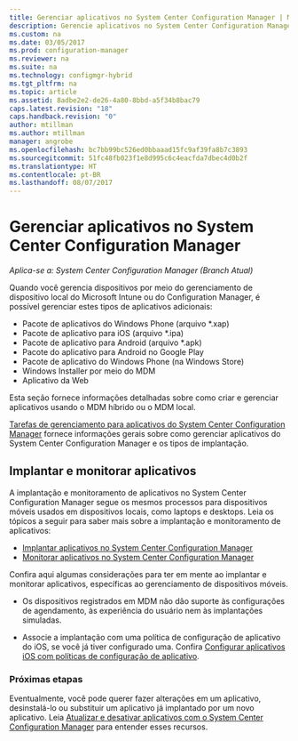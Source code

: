 ```yaml
---
title: Gerenciar aplicativos no System Center Configuration Manager | Microsoft Docs
description: Gerencie aplicativos no System Center Configuration Manager.
ms.custom: na
ms.date: 03/05/2017
ms.prod: configuration-manager
ms.reviewer: na
ms.suite: na
ms.technology: configmgr-hybrid
ms.tgt_pltfrm: na
ms.topic: article
ms.assetid: 8adbe2e2-de26-4a80-8bbd-a5f34b8bac79
caps.latest.revision: "18"
caps.handback.revision: "0"
author: mtillman
ms.author: mtillman
manager: angrobe
ms.openlocfilehash: bc7bb99bc526ed0bbaaad15fc9af39fa8b7c3893
ms.sourcegitcommit: 51fc48fb023f1e8d995c6c4eacfda7dbec4d0b2f
ms.translationtype: HT
ms.contentlocale: pt-BR
ms.lasthandoff: 08/07/2017
---
```

# <a name="manage-applications-in-system-center-configuration-manager"></a>Gerenciar aplicativos no System Center Configuration Manager

*Aplica-se a: System Center Configuration Manager (Branch Atual)*

Quando você gerencia dispositivos por meio do gerenciamento de dispositivo local do Microsoft Intune ou do Configuration Manager, é possível gerenciar estes tipos de aplicativos adicionais:
- Pacote de aplicativos do Windows Phone (arquivo *.xap)
- Pacote de aplicativo para iOS (arquivo *.ipa)
- Pacote de aplicativo para Android (arquivo *.apk)
- Pacote do aplicativo para Android no Google Play
- Pacote de aplicativo do Windows Phone (na Windows Store)
- Windows Installer por meio do MDM
- Aplicativo da Web

Esta seção fornece informações detalhadas sobre como criar e gerenciar aplicativos usando o MDM híbrido ou o MDM local.

[Tarefas de gerenciamento para aplicativos do System Center Configuration Manager](../../apps/deploy-use/management-tasks-applications.md) fornece informações gerais sobre como gerenciar aplicativos do System Center Configuration Manager e os tipos de implantação.

## <a name="deploying-and-monitoring-apps"></a>Implantar e monitorar aplicativos

A implantação e monitoramento de aplicativos no System Center Configuration Manager segue os mesmos processos para dispositivos móveis usados em dispositivos locais, como laptops e desktops. Leia os tópicos a seguir para saber mais sobre a implantação e monitoramento de aplicativos:

- [Implantar aplicativos no System Center Configuration Manager](../../apps/deploy-use/deploy-applications.md)
- [Monitorar aplicativos no System Center Configuration Manager](../../apps/deploy-use/monitor-applications-from-the-console.md)

Confira aqui algumas considerações para ter em mente ao implantar e monitorar aplicativos, específicas ao gerenciamento de dispositivos móveis.

- Os dispositivos registrados em MDM não dão suporte às configurações de agendamento, às experiência do usuário nem às implantações simuladas.

- Associe a implantação com uma política de configuração de aplicativo do iOS, se você já tiver configurado uma. Confira [Configurar aplicativos iOS com políticas de configuração de aplicativo](configure-ios-apps-with-app-configuration-policies.md).

### <a name="next-steps"></a>Próximas etapas

Eventualmente, você pode querer fazer alterações em um aplicativo, desinstalá-lo ou substituir um aplicativo já implantado por um novo aplicativo. Leia [Atualizar e desativar aplicativos com o System Center Configuration Manager](../../apps/deploy-use/update-and-retire-applications.md) para entender esses recursos.
